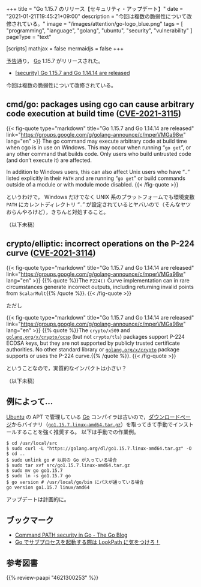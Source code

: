 +++
title = "Go 1.15.7 のリリース【セキュリティ・アップデート】"
date =  "2021-01-21T19:45:21+09:00"
description = "今回は複数の脆弱性について改修されている。"
image = "/images/attention/go-logo_blue.png"
tags  = [ "programming", "language", "golang", "ubuntu", "security", "vulnerability" ]
pageType = "text"

[scripts]
  mathjax = false
  mermaidjs = false
+++

[予告](https://groups.google.com/g/golang-announce/c/KvrRblbXp_w "[security] Go 1.15.7 and Go 1.14.14 pre-announcement")通り， [Go] 1.15.7 がリリースされた。

- [[security] Go 1.15.7 and Go 1.14.14 are released](https://groups.google.com/g/golang-announce/c/mperVMGa98w)

今回は複数の脆弱性について改修されている。

## cmd/go: packages using cgo can cause arbitrary code execution at build time ([CVE-2021-3115])

{{< fig-quote type="markdown" title="Go 1.15.7 and Go 1.14.14 are released" link="https://groups.google.com/g/golang-announce/c/mperVMGa98w" lang="en" >}}
The go command may execute arbitrary code at build time when cgo is in use on Windows. This may occur when running “`go get`”, or any other command that builds code. Only users who build untrusted code (and don’t execute it) are affected.

In addition to Windows users, this can also affect Unix users who have “`.`” listed explicitly in their `PATH` and are running “`go get`” or build commands outside of a module or with module mode disabled.
{{< /fig-quote >}}

というわけで， Windows だけでなく UNIX 系のプラットフォームでも環境変数 `PATH` にカレントディレクトリ “`.`” が設定されているとヤバいので（そんなヤツおらんやろけど），きちんと対処すること。

（以下未稿）

## crypto/elliptic: incorrect operations on the P-224 curve ([CVE-2021-3114])

{{< fig-quote type="markdown" title="Go 1.15.7 and Go 1.14.14 are released" link="https://groups.google.com/g/golang-announce/c/mperVMGa98w" lang="en" >}}
{{% quote %}}The `P224()` Curve implementation can in rare circumstances generate incorrect outputs, including returning invalid points from `ScalarMult`{{% /quote %}}.
{{< /fig-quote >}}

ただし

{{< fig-quote type="markdown" title="Go 1.15.7 and Go 1.14.14 are released" link="https://groups.google.com/g/golang-announce/c/mperVMGa98w" lang="en" >}}
{{% quote %}}The `crypto/x509` and [`golang.org/x/crypto/ocsp`](http://golang.org/x/crypto/ocsp) (but not `crypto/tls`) packages support P-224 ECDSA keys, but they are not supported by publicly trusted certificate authorities. No other standard library or [`golang.org/x/crypto`](http://golang.org/x/crypto) package supports or uses the P-224 curve.{{% /quote %}}.
{{< /fig-quote >}}

ということなので，実質的なインパクトは小さい？

（以下未稿）

## 例によって...

[Ubuntu] の APT で管理している [Go] コンパイラは古いので，[ダウンロードページ](https://golang.org/dl/ "Downloads - The Go Programming Language")からバイナリ（[`go1.15.7.linux-amd64.tar.gz`](https://golang.org/dl/go1.15.7.linux-amd64.tar.gz)）を取ってきて手動でインストールすることを強く推奨する。
以下は手動での作業例。

```text
$ cd /usr/local/src
$ sudo curl -L "https://golang.org/dl/go1.15.7.linux-amd64.tar.gz" -O
$ cd ..
$ sudo unlink go # 以前の Go が入っている場合
$ sudo tar xvf src/go1.15.7.linux-amd64.tar.gz
$ sudo mv go go1.15.7
$ sudo ln -s go1.15.7 go
$ go version # /usr/local/go/bin にパスが通っている場合
go version go1.15.7 linux/amd64
```

アップデートは計画的に。

## ブックマーク

- [Command PATH security in Go - The Go Blog](https://blog.golang.org/path-security)
- [Go でサブプロセスを起動する際は LookPath に気をつけろ！](https://zenn.dev/spiegel/articles/20201107-lookpath-by-golang)

[Go]: https://golang.org/ "The Go Programming Language"
[Ubuntu]: https://www.ubuntu.com/ "The leading operating system for PCs, IoT devices, servers and the cloud | Ubuntu"
[CVE-2021-3115]: https://nvd.nist.gov/vuln/detail/CVE-2021-3115
[CVE-2021-3114]: https://nvd.nist.gov/vuln/detail/CVE-2021-3114

## 参考図書

{{% review-paapi "4621300253" %}} <!-- プログラミング言語Go -->

